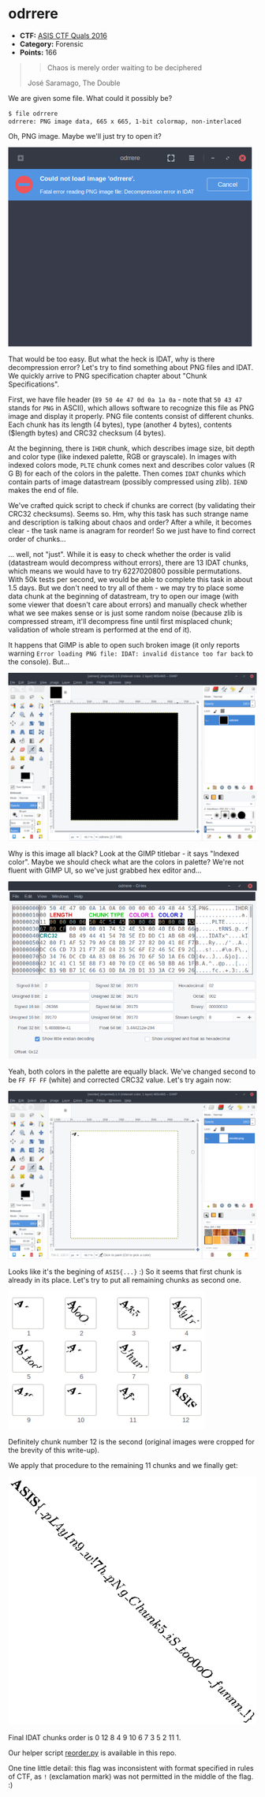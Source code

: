 odrrere
=======

* **CTF:** [ASIS CTF Quals 2016](https://asis-ctf.ir/)
* **Category:** Forensic
* **Points:** 166

> > Chaos is merely order waiting to be deciphered
>
> José Saramago, The Double

We are given some file. What could it possibly be?

```
$ file odrrere
odrrere: PNG image data, 665 x 665, 1-bit colormap, non-interlaced
```

Oh, PNG image. Maybe we'll just try to open it?

![Fatal error reading PNG image file: Decompression error in IDAT](img/1.png)

That would be too easy. But what the heck is IDAT, why is there decompression error? Let's try to find something about PNG files and IDAT. We quickly arrive to PNG specification chapter about "Chunk Specifications".

First, we have file header (`89 50 4e 47 0d 0a 1a 0a` - note that `50 43 47` stands for `PNG` in ASCII), which allows software to recognize this file as PNG image and display it properly. PNG file contents consist of different chunks. Each chunk has its length (4 bytes), type (another 4 bytes), contents ($length bytes) and CRC32 checksum (4 bytes).

At the beginning, there is `IHDR` chunk, which describes image size, bit depth and color type (like indexed palette, RGB or grayscale). In images with indexed colors mode, `PLTE` chunk comes next and describes color values (R G B) for each of the colors in the palette. Then comes `IDAT` chunks which contain parts of image datastream (possibly compressed using zlib). `IEND` makes the end of file.

We've crafted quick script to check if chunks are correct (by validating their CRC32 checksums). Seems so. Hm, why this task has such strange name and description is talking about chaos and order? After a while, it becomes clear - the task name is anagram for reorder! So we just have to find correct order of chunks...

... well, not "just". While it is easy to check whether the order is valid (datastream would decompress without errors), there are 13 IDAT chunks, which means we would have to try 6227020800 possible permutations. With 50k tests per second, we would be able to complete this task in about 1.5 days. But we don't need to try all of them - we may try to place some data chunk at the beginning of datastream, try to open our image (with some viewer that doesn't care about errors) and manually check whether what we see makes sense or is just some random noise (because zlib is compressed stream, it'll decompress fine until first misplaced chunk; validation of whole stream is performed at the end of it).

It happens that GIMP is able to open such broken image (it only reports warning `Error loading PNG file: IDAT: invalid distance too far back` to the console). But...

![Black image in GIMP](img/2.png)

Why is this image all black? Look at the GIMP titlebar - it says "Indexed color". Maybe we should check what are the colors in palette? We're not fluent with GIMP UI, so we've just grabbed hex editor and...

![Image opened in GHex with palette bytes explained](img/3.png)

Yeah, both colors in the palette are equally black. We've changed second to be `FF FF FF` (white) and corrected CRC32 value. Let's try again now:

![Image in GIMP with A visible](img/4.png)

Looks like it's the begining of `ASIS{...}` :) So it seems that first chunk is already in its place. Let's try to put all remaining chunks as second one.

![12 proposals for second chunk](img/5.png)

Definitely chunk number 12 is the second (original images were cropped for the brevity of this write-up).

We apply that procedure to the remaining 11 chunks and we finally get:

![Flag](img/reorder.png)

Final IDAT chunks order is 0 12 8 4 9 10 6 7 3 5 2 11 1.

Our helper script [reorder.py](reorder.py) is available in this repo.

One tine little detail: this flag was inconsistent with format specified in rules of CTF, as `!` (exclamation mark) was not permitted in the middle of the flag. :)
